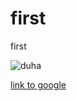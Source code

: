 # first

first


![duha](https://i.pinimg.com/originals/a5/92/31/a59231e034e3c283e5fdc4e4ad393cf1.jpg)



[link to google](https://www.google.es/)
